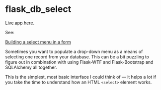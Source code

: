 # flask_db_select

[Live app here.](https://weimergeeks.com/flask_db_select)

See:

[Building a select menu in a form](https://bit.ly/mm-flask-select)

Sometimes you want to populate a drop-down menu as a means of selecting one record from your database. This can be a bit puzzling to figure out in combination with using Flask-WTF and Flask-Bootstrap and SQLAlchemy all together.

This is the simplest, most basic interface I could think of &mdash; it helps a lot if you take the time to understand how an HTML `<select>` element works.
